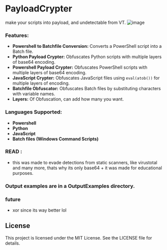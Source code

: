 # PayloadCrypter
make your scripts into payload, and undetectable from VT.
![image](https://github.com/EvilBytecode/PayloadCrypter/assets/151552809/d8e47232-2673-4894-9cca-dcc74e907aa6)

### Features:
- **Powershell to Batchfile Conversion:** Converts a PowerShell script into a Batch file.
- **Python Payload Crypter:** Obfuscates Python scripts with multiple layers of base64 encoding.
- **Powershell Payload Crypter:** Obfuscates PowerShell scripts with multiple layers of base64 encoding.
- **JavaScript Crypter:** Obfuscates JavaScript files using `eval(atob())` for multiple layers of encoding.
- **Batchfile Obfuscator:** Obfuscates Batch files by substituting characters with variable names.
- **Layers:** Of Obfuscation, can add how many you want.

### Languages Supported:
- **Powershell**
- **Python**
- **JavaScript**
- **Batch files (Windows Command Scripts)**

### READ :
- this was made to evade detections from static scanners, like virustotal and many more, thats why its only base64 + it was made for educational purposes.

### Output examples are in a OutputExamples directory.

### future
- xor since its way better lol


## License
This project is licensed under the MIT License. See the LICENSE file for details.